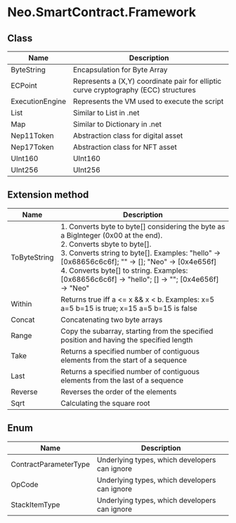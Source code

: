 # Neo.SmartContract.Framework

## Class

| Name            | Description                                                  |
| --------------- | ------------------------------------------------------------ |
| ByteString      | Encapsulation for Byte Array                                 |
| ECPoint         | Represents a (X,Y) coordinate pair for elliptic curve cryptography (ECC) structures |
| ExecutionEngine | Represents the VM used to execute the script                 |
| List            | Similar to List in .net                                      |
| Map             | Similar to Dictionary in .net                                |
| Nep11Token      | Abstraction class for digital asset                          |
| Nep17Token      | Abstraction class for NFT asset                              |
| UInt160         | UInt160                                                      |
| UInt256         | UInt256                                                      |


## Extension method

| Name         | Description                                                  |
| ------------ | ------------------------------------------------------------ |
| ToByteString | 1. Converts byte to byte[] considering the byte as a BigInteger (0x00 at the end).<br/>2. Converts sbyte to byte[].<br/>3. Converts string to byte[]. Examples: "hello" -> [0x68656c6c6f]; "" -> []; "Neo" -> [0x4e656f]<br/>4. Converts byte[] to string. Examples: [0x68656c6c6f] -> "hello"; [] -> ""; [0x4e656f] -> "Neo"<br/> |
| Within       | Returns true iff a <= x && x < b. Examples: x=5 a=5 b=15 is true; x=15 a=5 b=15 is false |
| Concat       | Concatenating two byte arrays                                |
| Range        | Copy the subarray, starting from the specified position and having the specified length |
| Take         | Returns a specified number of contiguous elements from the start of a sequence |
| Last         | Returns a specified number of contiguous elements from the last of a sequence |
| Reverse      | Reverses the order of the elements                           |
| Sqrt         | Calculating the square root                                  |

## Enum

| Name                  | Description                                   |
| --------------------- | --------------------------------------------- |
| ContractParameterType | Underlying types, which developers can ignore |
| OpCode                | Underlying types, which developers can ignore |
| StackItemType         | Underlying types, which developers can ignore |